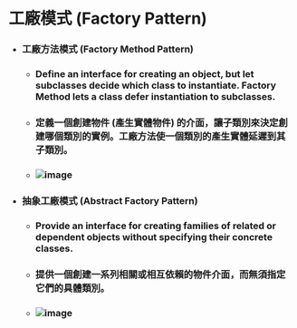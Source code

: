 工廠模式 (Factory Pattern)
=====
* ### 工廠方法模式 (Factory Method Pattern)
    * ### Define an interface for creating an object, but let subclasses decide which class to instantiate. Factory Method lets a class defer instantiation to subclasses.
    * ### 定義一個創建物件 (產生實體物件) 的介面，讓子類別來決定創建哪個類別的實例。工廠方法使一個類別的產生實體延遲到其子類別。
    * ### ![image](https://gitlab.com/ChiangWei/main/-/raw/master/DesignPatterns/Python/%E5%B7%A5%E5%BB%A0%E6%A8%A1%E5%BC%8F%20(Factory%20Pattern)/%E5%B7%A5%E5%BB%A0%E6%96%B9%E6%B3%95%E6%A8%A1%E5%BC%8F%E7%9A%84%E9%A1%9E%E5%88%A5%E5%9C%96.jpg)
* ### 抽象工廠模式 (Abstract Factory Pattern)
    * ### Provide an interface for creating families of related or dependent objects without specifying their concrete classes.
    * ### 提供一個創建一系列相關或相互依賴的物件介面，而無須指定它們的具體類別。
    * ### ![image](https://gitlab.com/ChiangWei/main/-/raw/master/DesignPatterns/Python/%E5%B7%A5%E5%BB%A0%E6%A8%A1%E5%BC%8F%20(Factory%20Pattern)/%E6%8A%BD%E8%B1%A1%E5%B7%A5%E5%BB%A0%E6%A8%A1%E5%BC%8F%E7%9A%84%E9%A1%9E%E5%88%A5%E5%9C%96.jpg)

